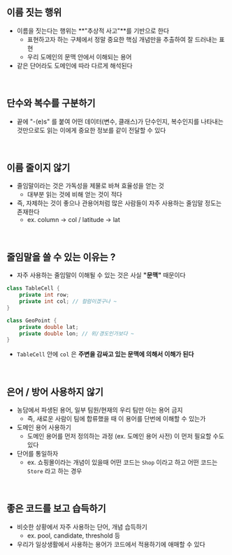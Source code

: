 ## 이름 짓는 행위

- 이름을 짓는다는 행위는 **"추상적 사고"**를 기반으로 한다
  - 표현하고자 하는 구체에서 정말 중요한 핵심 개념만을 추출하여 잘 드러내는 표현
  - 우리 도메인의 문맥 안에서 이해되는 용어
- 같은 단어라도 도메인에 따라 다르게 해석된다

</br>

## 단수와 복수를 구분하기

- 끝에 "-(e)s" 를 붙여 어떤 데이터(변수, 클래스)가 단수인지, 복수인지를 나타내는 것만으로도 읽는 이에게 중요한 정보를 같이 전달할 수 있다

</br>

## 이름 줄이지 않기

- 줄임말이라는 것은 가독성을 제물로 바쳐 효율성을 얻는 것
  - 대부분 읽는 것에 비해 얻는 것이 적다
- 즉, 자제하는 것이 좋으나 관용어처럼 많은 사람들이 자주 사용하는 줄임말 정도는 존재한다
  - ex. column → col / latitude → lat

</br>

## 줄임말을 쓸 수 있는 이유는 ?

- 자주 사용하는 줄임말이 이해될 수 있는 것은 사실 **"문맥"** 때문이다

```java
class TableCell {
    private int row;
    private int col; // 컬럼이겠구나 ~
}

class GeoPoint {
    private double lat;
    private double lon; // 위/경도인가보다 ~
}
```

- `TableCell` 안에 `col` 은 **주변을 감싸고 있는 문맥에 의해서 이해가 된다**

</br>

## 은어 / 방어 사용하지 않기

- 농담에서 파생된 용어, 일부 팀원/현재의 우리 팀만 아는 용어 금지
  - 즉, 새로운 사람이 팀에 합류했을 때 이 용어를 단번에 이해할 수 있는가
- 도메인 용어 사용하기
  - 도메인 용어를 먼저 정의하는 과정 (ex. 도메인 용어 사전) 이 먼저 필요할 수도 있다
- 단어를 통일하자
  - ex. 쇼핑몰이라는 개념이 있을때 어떤 코드는 `Shop` 이라고 하고 어떤 코드는 `Store` 라고 하는 경우

</br>

## 좋은 코드를 보고 습득하기

- 비슷한 상황에서 자주 사용하는 단어, 개념 습득하기
  - ex. pool, candidate, threshold 등
- 우리가 일상생활에서 사용하는 용어가 코드에서 적용하기에 애매할 수 있다
